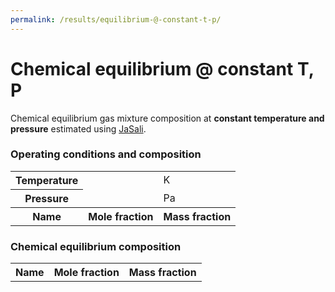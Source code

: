 ```yaml
---
permalink: /results/equilibrium-@-constant-t-p/
---
```

<h1 class="text-center"><b>Chemical equilibrium @ constant T, P</b></h1>
<p class="text-center">Chemical equilibrium gas mixture composition at <b>constant temperature and pressure</b> estimated using <a href="https://github.com/srebughini/JASALI">JaSali</a>.</p>
<h3 class="text-center"><b>Operating conditions and composition</b></h3>
<table class="table table-striped text-center" style="margin:auto" id="input-table">
  <tbody>
    <tr>
      <th scope="row">Temperature <i class="fa-regular fa-temperature-three-quarters"></i></th>
      <td id="T"></td>
      <td>K</td>
    </tr>
    <tr>
      <th scope="row">Pressure <i class="fa-regular fa-gauge"></i></th>
      <td id="P"></td>
      <td>Pa</td>
    </tr>
    <tr>
      <th scope="row">Name <i class="fa-regular fa-atom"></i></th>
      <th >Mole fraction <i class="fa-regular fa-chart-pie"></i></th>
      <th >Mass fraction <i class="fa-regular fa-chart-pie"></i></th>
    </tr>
  </tbody>
</table>

<h3 class="text-center"><b>Chemical equilibrium composition</b></h3>
<table class="table table-striped text-center" style="margin:auto" id="output-table">
  <tbody>
    <tr>
      <th scope="row">Name <i class="fa-regular fa-atom"></i></th>
      <th >Mole fraction <i class="fa-regular fa-chart-pie"></i></th>
      <th >Mass fraction <i class="fa-regular fa-chart-pie"></i></th>
    </tr>
  </tbody>
</table>
